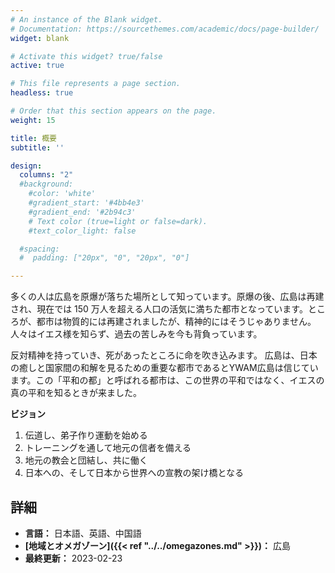 ```yaml
---
# An instance of the Blank widget.
# Documentation: https://sourcethemes.com/academic/docs/page-builder/
widget: blank

# Activate this widget? true/false
active: true

# This file represents a page section.
headless: true

# Order that this section appears on the page.
weight: 15

title: 概要
subtitle: ''

design:
  columns: "2"
  #background:
    #color: 'white'
    #gradient_start: '#4bb4e3'
    #gradient_end: '#2b94c3'
    # Text color (true=light or false=dark).
    #text_color_light: false

  #spacing:
  #  padding: ["20px", "0", "20px", "0"]

---
```


多くの人は広島を原爆が落ちた場所として知っています。原爆の後、広島は再建され、現在では 150 万人を超える人口の活気に満ちた都市となっています。ところが、都市は物質的には再建されましたが、精神的にはそうじゃありません。 人々はイエス様を知らず、過去の苦しみを今も背負っています。

反対精神を持っていき、死があったところに命を吹き込みます。 広島は、日本の癒しと国家間の和解を見るための重要な都市であるとYWAM広島は信じています。この「平和の都」と呼ばれる都市は、この世界の平和ではなく、イエスの真の平和を知るときが来ました。
 
**ビジョン**
1) 伝道し、弟子作り運動を始める
2) トレーニングを通して地元の信者を備える
3) 地元の教会と団結し、共に働く
4) 日本への、そして日本から世界への宣教の架け橋となる


## 詳細

* **言語：** 日本語、英語、中国語
* **[地域とオメガゾーン]({{< ref "../../omegazones.md" >}})：** 広島
* **最終更新：** 2023-02-23
